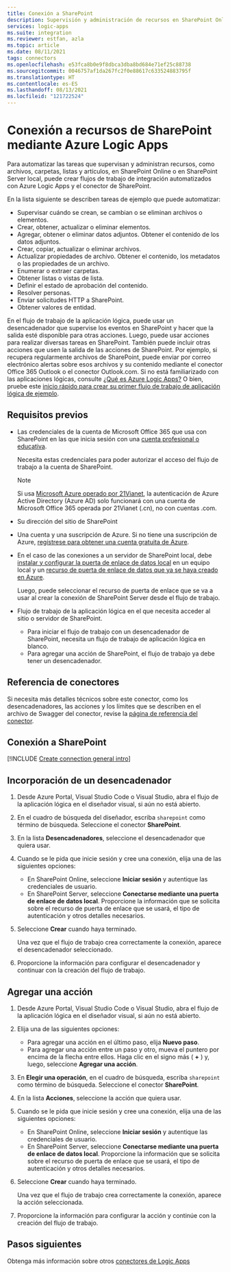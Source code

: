 ```yaml
---
title: Conexión a SharePoint
description: Supervisión y administración de recursos en SharePoint Online o SharePoint Server en el entorno local con Azure Logic Apps
services: logic-apps
ms.suite: integration
ms.reviewer: estfan, azla
ms.topic: article
ms.date: 08/11/2021
tags: connectors
ms.openlocfilehash: e53fca8b0e9f8dbca3dba8bd684e71ef25c88738
ms.sourcegitcommit: 0046757af1da267fc2f0e88617c633524883795f
ms.translationtype: HT
ms.contentlocale: es-ES
ms.lasthandoff: 08/13/2021
ms.locfileid: "121722524"
---
```

# <a name="connect-to-sharepoint-resources-using-azure-logic-apps"></a>Conexión a recursos de SharePoint mediante Azure Logic Apps

Para automatizar las tareas que supervisan y administran recursos, como archivos, carpetas, listas y artículos, en SharePoint Online o en SharePoint Server local, puede crear flujos de trabajo de integración automatizados con Azure Logic Apps y el conector de SharePoint.

En la lista siguiente se describen tareas de ejemplo que puede automatizar:

* Supervisar cuándo se crean, se cambian o se eliminan archivos o elementos.
* Crear, obtener, actualizar o eliminar elementos.
* Agregar, obtener o eliminar datos adjuntos. Obtener el contenido de los datos adjuntos.
* Crear, copiar, actualizar o eliminar archivos. 
* Actualizar propiedades de archivo. Obtener el contenido, los metadatos o las propiedades de un archivo.
* Enumerar o extraer carpetas.
* Obtener listas o vistas de lista.
* Definir el estado de aprobación del contenido.
* Resolver personas.
* Enviar solicitudes HTTP a SharePoint.
* Obtener valores de entidad.

En el flujo de trabajo de la aplicación lógica, puede usar un desencadenador que supervise los eventos en SharePoint y hacer que la salida esté disponible para otras acciones. Luego, puede usar acciones para realizar diversas tareas en SharePoint. También puede incluir otras acciones que usen la salida de las acciones de SharePoint. Por ejemplo, si recupera regularmente archivos de SharePoint, puede enviar por correo electrónico alertas sobre esos archivos y su contenido mediante el conector Office 365 Outlook o el conector Outlook.com. Si no está familiarizado con las aplicaciones lógicas, consulte [¿Qué es Azure Logic Apps?](../logic-apps/logic-apps-overview.md) O bien, pruebe este [inicio rápido para crear su primer flujo de trabajo de aplicación lógica de ejemplo](../logic-apps/quickstart-create-first-logic-app-workflow.md).

## <a name="prerequisites"></a>Requisitos previos

* Las credenciales de la cuenta de Microsoft Office 365 que usa con SharePoint en las que inicia sesión con una [cuenta profesional o educativa](https://support.microsoft.com/office/what-account-to-use-with-office-and-you-need-one-914e6610-2763-47ac-ab36-602a81068235#bkmk_msavsworkschool).

  Necesita estas credenciales para poder autorizar el acceso del flujo de trabajo a la cuenta de SharePoint.

  > [!NOTE]
  > Si usa [Microsoft Azure operado por 21Vianet](https://portal.azure.cn), la autenticación de Azure Active Directory (Azure AD) solo funcionará con una cuenta de Microsoft Office 365 operada por 21Vianet (.cn), no con cuentas .com.

* Su dirección del sitio de SharePoint

* Una cuenta y una suscripción de Azure. Si no tiene una suscripción de Azure, [regístrese para obtener una cuenta gratuita de Azure](https://azure.microsoft.com/free/?WT.mc_id=A261C142F).

* En el caso de las conexiones a un servidor de SharePoint local, debe [instalar y configurar la puerta de enlace de datos local](../logic-apps/logic-apps-gateway-install.md) en un equipo local y un [recurso de puerta de enlace de datos que ya se haya creado en Azure](../logic-apps/logic-apps-gateway-connection.md).

  Luego, puede seleccionar el recurso de puerta de enlace que se va a usar al crear la conexión de SharePoint Server desde el flujo de trabajo.

* Flujo de trabajo de la aplicación lógica en el que necesita acceder al sitio o servidor de SharePoint.

  * Para iniciar el flujo de trabajo con un desencadenador de SharePoint, necesita un flujo de trabajo de aplicación lógica en blanco.
  * Para agregar una acción de SharePoint, el flujo de trabajo ya debe tener un desencadenador.

## <a name="connector-reference"></a>Referencia de conectores

Si necesita más detalles técnicos sobre este conector, como los desencadenadores, las acciones y los límites que se describen en el archivo de Swagger del conector, revise la [página de referencia del conector](/connectors/sharepoint/).

## <a name="connect-to-sharepoint"></a>Conexión a SharePoint

[!INCLUDE [Create connection general intro](../../includes/connectors-create-connection-general-intro.md)]

## <a name="add-a-trigger"></a>Incorporación de un desencadenador

1. Desde Azure Portal, Visual Studio Code o Visual Studio, abra el flujo de la aplicación lógica en el diseñador visual, si aún no está abierto.

1. En el cuadro de búsqueda del diseñador, escriba `sharepoint` como término de búsqueda. Seleccione el conector **SharePoint**.

1. En la lista **Desencadenadores**, seleccione el desencadenador que quiera usar.

1. Cuando se le pida que inicie sesión y cree una conexión, elija una de las siguientes opciones:

   * En SharePoint Online, seleccione **Iniciar sesión** y autentique las credenciales de usuario.
   * En SharePoint Server, seleccione **Conectarse mediante una puerta de enlace de datos local**. Proporcione la información que se solicita sobre el recurso de puerta de enlace que se usará, el tipo de autenticación y otros detalles necesarios.

1. Seleccione **Crear** cuando haya terminado.

   Una vez que el flujo de trabajo crea correctamente la conexión, aparece el desencadenador seleccionado.

1. Proporcione la información para configurar el desencadenador y continuar con la creación del flujo de trabajo.

## <a name="add-an-action"></a>Agregar una acción

1. Desde Azure Portal, Visual Studio Code o Visual Studio, abra el flujo de la aplicación lógica en el diseñador visual, si aún no está abierto.

1. Elija una de las siguientes opciones:

   * Para agregar una acción en el último paso, elija **Nuevo paso**.
   * Para agregar una acción entre un paso y otro, mueva el puntero por encima de la flecha entre ellos. Haga clic en el signo más ( **+** ) y, luego, seleccione **Agregar una acción**.

1. En **Elegir una operación**, en el cuadro de búsqueda, escriba `sharepoint` como término de búsqueda. Seleccione el conector **SharePoint**.

1. En la lista **Acciones**, seleccione la acción que quiera usar.

1. Cuando se le pida que inicie sesión y cree una conexión, elija una de las siguientes opciones:

   * En SharePoint Online, seleccione **Iniciar sesión** y autentique las credenciales de usuario.
   * En SharePoint Server, seleccione **Conectarse mediante una puerta de enlace de datos local**. Proporcione la información que se solicita sobre el recurso de puerta de enlace que se usará, el tipo de autenticación y otros detalles necesarios.

1. Seleccione **Crear** cuando haya terminado.

   Una vez que el flujo de trabajo crea correctamente la conexión, aparece la acción seleccionada.

1. Proporcione la información para configurar la acción y continúe con la creación del flujo de trabajo.

## <a name="next-steps"></a>Pasos siguientes

Obtenga más información sobre otros [conectores de Logic Apps](../connectors/apis-list.md)